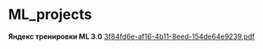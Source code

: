 # ML_projects

**Яндекс тренировки ML 3.0**
[3f84fd6e-af16-4b11-8eed-154de64e9239.pdf](https://github.com/user-attachments/files/20389132/3f84fd6e-af16-4b11-8eed-154de64e9239.pdf)
